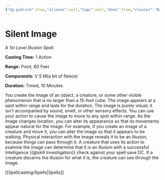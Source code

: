 ```yaml
---
{"dg-publish":true,"aliases":null,"tags":null,"done":true,"classes":"Bard, Sorcerer, Wizard,","spellLevel":1,"school":"Illusion","source":"PHB","permalink":"/spells/silent-image/","dgHomeLink":false,"dgPassFrontmatter":true}
---
```


# Silent Image
*A 1st Level Illusion Spell.*

**Casting Time:** 1 Action

**Range:** Point, 60 Feet

**Components:** V S M(a bit of fleece)

**Duration:** Timed, 10 Minutes

You create the image of an object, a creature, or some other visible phenomenon that is no larger than a 15-foot cube. The image appears at a spot within range and lasts for the duration. The image is purely visual; it isn't accompanied by sound, smell, or other sensory effects.
You can use your action to cause the image to move to any spot within range. As the image changes location, you can alter its appearance so that its movements appear natural for the image. For example, if you create an image of a creature and move it, you can alter the image so that it appears to be walking.
Physical interaction with the image reveals it to be an illusion, because things can pass through it. A creature that uses its action to examine the image can determine that it is an illusion with a successful Intelligence ({@skill Investigation}) check against your spell save DC. If a creature discerns the illusion for what it is, the creature can see through the image.

[[Spellcasting/Spells|Spells]]